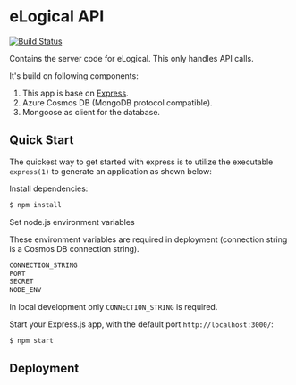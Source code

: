 # eLogical API

[![Build Status](https://srad.visualstudio.com/elogical-node/_apis/build/status/srad.eLogical.API?branchName=master)](https://srad.visualstudio.com/elogical-node/_build/latest?definitionId=3&branchName=master)

Contains the server code for eLogical. This only handles API calls.

It's build on following components:
1. This app is base on [Express](https://www.npmjs.com/package/express).
1. Azure Cosmos DB (MongoDB protocol compatible).
1. Mongoose as client for the database.

## Quick Start

The quickest way to get started with express is to utilize the executable `express(1)` to generate an application as shown below:

Install dependencies:

```bash
$ npm install
```

Set node.js environment variables

These environment variables are required in deployment (connection string is a Cosmos DB connection string).

```bash
CONNECTION_STRING
PORT
SECRET
NODE_ENV
```

In local development only `CONNECTION_STRING` is required.

Start your Express.js app, with the default port `http://localhost:3000/`:

```bash
$ npm start
```

## Deployment
